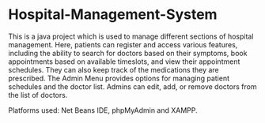 # Hospital-Management-System

This is a java project which is used to manage different sections of hospital management. Here, patients can register and access various features, including the ability to search for doctors based on their symptoms, book appointments based on available timeslots, and view their appointment schedules. They can also keep track of the medications they are prescribed. The Admin Menu provides options for managing patient schedules and the doctor list. Admins can edit, add, or remove doctors from the list of doctors.

Platforms used: Net Beans IDE, phpMyAdmin and XAMPP.
